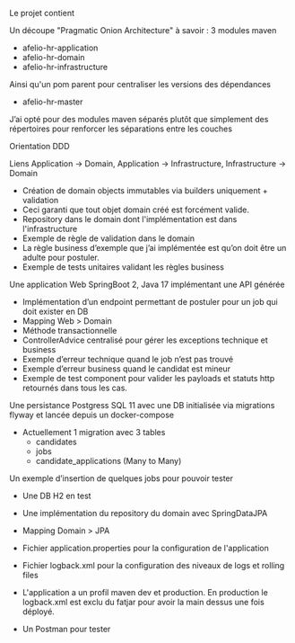 Le projet contient

Un découpe "Pragmatic Onion Architecture" à savoir :
3 modules maven
- afelio-hr-application
- afelio-hr-domain
- afelio-hr-infrastructure

Ainsi qu'un pom parent pour centraliser les versions des dépendances
- afelio-hr-master

J’ai opté pour des modules maven séparés plutôt que simplement des répertoires pour renforcer
les séparations entre les couches

Orientation DDD

Liens Application -> Domain, Application -> Infrastructure, Infrastructure -> Domain
- Création de domain objects immutables via builders uniquement + validation
- Ceci garanti que tout objet domain créé est forcément valide.
- Repository dans le domain dont l'implémentation est dans l'infrastructure
- Exemple de règle de validation dans le domain
- La règle business d’exemple que j’ai implémentée est qu’on doit être un adulte pour postuler.
- Exemple de tests unitaires validant les règles business

Une application Web SpringBoot 2, Java 17 implémentant une API générée
- Implémentation d’un endpoint permettant de postuler pour un job qui doit exister en DB
- Mapping Web > Domain
- Méthode transactionnelle
- ControllerAdvice centralisé pour gérer les exceptions technique et business
- Exemple d’erreur technique quand le job n’est pas trouvé
- Exemple d’erreur business quand le candidat est mineur
- Exemple de test component pour valider les payloads et statuts http retournés dans tous les cas.

Une persistance Postgress SQL 11 avec une DB initialisée via migrations flyway et lancée depuis un docker-compose
- Actuellement 1 migration avec 3 tables
  - candidates
  - jobs
  - candidate_applications (Many to Many)

Un exemple d’insertion de quelques jobs pour pouvoir tester
- Une DB H2 en test
- Une implémentation du repository du domain avec SpringDataJPA
- Mapping Domain > JPA

- Fichier application.properties pour la configuration de l'application
- Fichier logback.xml pour la configuration des niveaux de logs et rolling files
- L'application a un profil maven dev et production. En production le logback.xml est exclu du fatjar pour avoir la main dessus une fois déployé.
- Un Postman pour tester